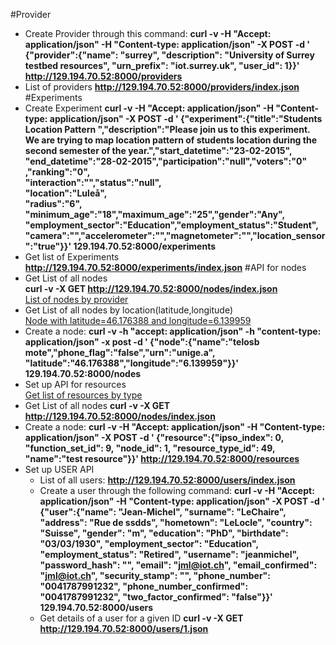 #Provider
- Create Provider through this command:
**curl -v -H "Accept: application/json" -H "Content-type:
application/json" -X POST -d ' {"provider":{"name": "surrey",
"description": "University of Surrey testbed resources", "urn\_prefix":
"iot.surrey.uk", "user\_id": 1}}' http://129.194.70.52:8000/providers**
- List of providers
**http://129.194.70.52:8000/providers/index.json**
#Experiments
- Create Experiment
**curl -v -H "Accept: application/json" -H "Content-type:
application/json" -X POST -d ' {"experiment":{"title":"Students Location
Pattern ","description":"Please join us to this experiment. We are
trying to map location pattern of students location during the second
semester of the year.","start\_datetime":"23-02-2015",
"end\_datetime":"28-02-2015","participation":"null","voters":"0"
,"ranking":"0",  
"interaction":"","status":"null",<br />"location":"Luleå",  
"radius":"6",  
"minimum\_age":"18","maximum\_age":"25","gender":"Any",  
"employment\_sector":"Education","employment\_status":"Student",  
"camera":"","accelerometer":"","magnetometer":"","location\_sensor":"true"}}'
129.194.70.52:8000/experiments**
- Get list of Experiments
**http://129.194.70.52:8000/experiments/index.json**
#API for nodes
- Get List of all nodes  
      **curl -v -X GET http://129.194.70.52:8000/nodes/index.json**  
[List of nodes by provider](http://129.194.70.52:8000/nodes/nodes\_by\_provider.json?provider_id=2)  
- Get List of all nodes by location(latitude,longitude)  
[Node with latitude=46.176388 and longitude=6.139959](http://129.194.70.52:8000/nodes/get_nodes_by_location.json?latitude=46.176388&longitude=6.139959)  
- Create a node:
    **curl -v -h "accept: application/json" -h "content-type:  
    application/json" -x post -d ' {"node":{"name":"telosb  
    mote","phone_flag":"false","urn":"unige.a",  
    "latitude":"46.176388","longitude":"6.139959"}}'  
    129.194.70.52:8000/nodes**
- Set up API for resources  
[Get list of resources by type](http://129.194.70.52:8000/resources/get_resources_by_type.json?provider\_id=49)  
- Get List of all nodes
    **curl -v -X GET http://129.194.70.52:8000/nodes/index.json** 
- Create a node:
      **curl -v -H "Accept: application/json" -H "Content-type:
      application/json" -X POST -d ' {"resource":{"ipso\_index": 0,
      "function\_set\_id": 9, "node\_id": 1, "resource\_type\_id": 49,
      "name":"test resource"}}' http://129.194.70.52:8000/resources**
- Set up USER API
  - List of all users:
  **http://129.194.70.52:8000/users/index.json**
  - Create a user through the following command:
  **curl -v -H "Accept: application/json" -H "Content-type:
  application/json" -X POST -d ' {"user":{"name": "Jean-Michel",
  "surname": "LeChaire", "address": "Rue de ssdds", "hometown":
  "LeLocle", "country": "Suisse", "gender": "m", "education": "PhD",
  "birthdate": "03/03/1930", "employment\_sector": "Education",
  "employment\_status": "Retired", "username": "jeanmichel",
  "password\_hash": "", "email": "jml@iot.ch", "email\_confirmed":
  "jml@iot.ch", "security\_stamp": "", "phone\_number": "0041787991232",
  "phone\_number\_confirmed": "0041787991232", "two\_factor\_confirmed":
  "false"}}' 129.194.70.52:8000/users**
  - Get details of a user for a given ID
    **curl -v -X GET http://129.194.70.52:8000/users/1.json**
